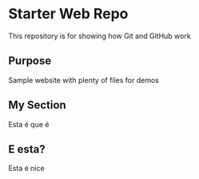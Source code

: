 # Starter Web Repo

This repository is for showing how Git and GitHub work

## Purpose

Sample website with plenty of files for demos

## My Section

Esta é que é

## E esta?

Esta é nice